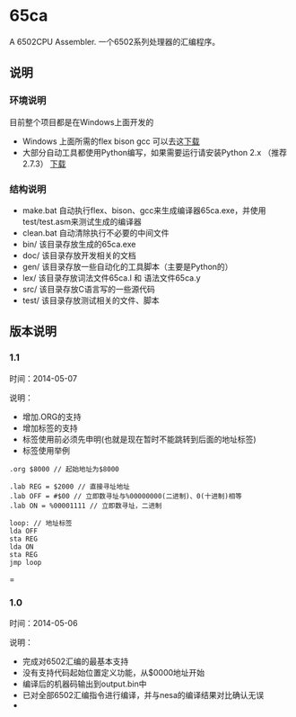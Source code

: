 # 65ca
A 6502CPU Assembler.
一个6502系列处理器的汇编程序。

## 说明

### 环境说明
目前整个项目都是在Windows上面开发的

* Windows 上面所需的flex bison gcc 可以去这[下载](http://pan.baidu.com/s/1hqHt4OG)
* 大部分自动工具都使用Python编写，如果需要运行请安装Python 2.x （推荐2.7.3） [下载](https://www.python.org/downloads/)
 
### 结构说明

* make.bat 自动执行flex、bison、gcc来生成编译器65ca.exe，并使用test/test.asm来测试生成的编译器
* clean.bat 自动清除执行不必要的中间文件
* bin/ 该目录存放生成的65ca.exe
* doc/ 该目录存放开发相关的文档
* gen/ 该目录存放一些自动化的工具脚本（主要是Python的）
* lex/ 该目录存放词法文件65ca.l 和 语法文件65ca.y
* src/ 该目录存放C语言写的一些源代码
* test/ 该目录存放测试相关的文件、脚本


## 版本说明

### 1.1

时间：2014-05-07

说明：

* 增加.ORG的支持
* 增加标签的支持
* 标签使用前必须先申明(也就是现在暂时不能跳转到后面的地址标签)
* 标签使用举例


```
.org $8000 // 起始地址为$8000

.lab REG = $2000 // 直接寻址地址
.lab OFF = #$00 // 立即数寻址与%00000000(二进制)、0(十进制)相等
.lab ON = %00001111 // 立即数寻址，二进制

loop: // 地址标签
lda OFF
sta REG
lda ON
sta REG
jmp loop

```

=

### 1.0

时间：2014-05-06

说明：

* 完成对6502汇编的最基本支持
* 没有支持代码起始位置定义功能，从$0000地址开始
* 编译后的机器码输出到output.bin中
* 已对全部6502汇编指令进行编译，并与nesa的编译结果对比确认无误
* 
